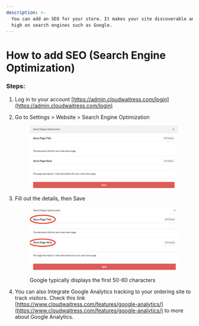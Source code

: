 ```yaml
---
description: >-
  You can add an SEO for your store. It makes your site discoverable and rank
  high on search engines such as Google.
---
```


# How to add SEO (Search Engine Optimization)



### Steps:

1. Log in to your account [https://admin.cloudwaitress.com/login](https://admin.cloudwaitress.com/login)
2.  Go to Settings > Website > Search Engine Optimization

    <figure><img src="../.gitbook/assets/Screen Shot 2023-10-09 at 8.16.45 AM (1).png" alt=""><figcaption></figcaption></figure>
3.  Fill out the details, then Save

    <figure><img src="../.gitbook/assets/Screen Shot 2023-10-09 at 8.24.26 AM (1).png" alt=""><figcaption><p>Google typically displays the first 50-60 characters</p></figcaption></figure>
4. You can also Integrate Google Analytics tracking to your ordering site to track visitors. Check this link [https://www.cloudwaitress.com/features/google-analytics/](https://www.cloudwaitress.com/features/google-analytics/) to more about Google Analytics.

